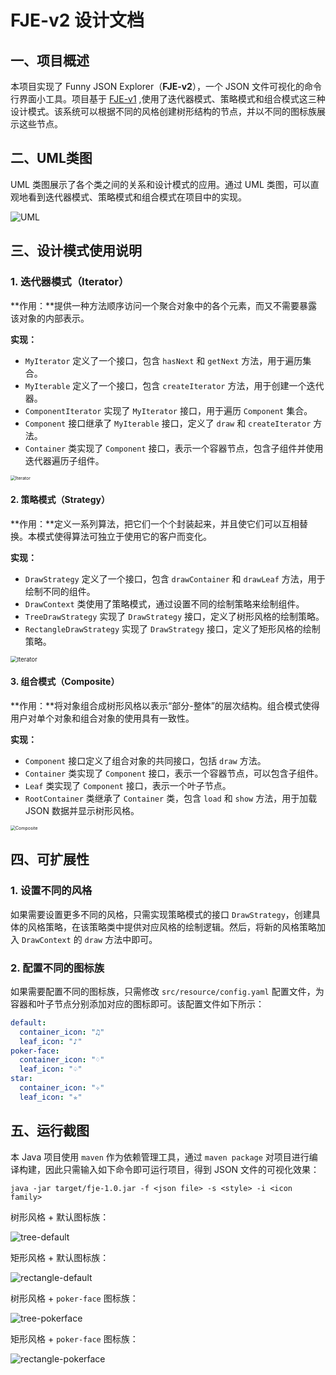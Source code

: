 # FJE-v2 设计文档

## 一、项目概述

本项目实现了 Funny JSON Explorer（**FJE-v2**），一个 JSON 文件可视化的命令行界面小工具。项目基于 [FJE-v1](https://github.com/CyberSculptor96/Funny-Json-Explorer) ,使用了迭代器模式、策略模式和组合模式这三种设计模式。该系统可以根据不同的风格创建树形结构的节点，并以不同的图标族展示这些节点。

## 二、UML类图

UML 类图展示了各个类之间的关系和设计模式的应用。通过 UML 类图，可以直观地看到迭代器模式、策略模式和组合模式在项目中的实现。

![UML](assets/UML.png)

## 三、设计模式使用说明

### 1. 迭代器模式（Iterator）

**作用：**提供一种方法顺序访问一个聚合对象中的各个元素，而又不需要暴露该对象的内部表示。

**实现：**

- `MyIterator` 定义了一个接口，包含 `hasNext` 和 `getNext` 方法，用于遍历集合。
- `MyIterable` 定义了一个接口，包含 `createIterator` 方法，用于创建一个迭代器。
- `ComponentIterator` 实现了 `MyIterator` 接口，用于遍历 `Component` 集合。
- `Component` 接口继承了 `MyIterable` 接口，定义了 `draw` 和 `createIterator` 方法。
- `Container` 类实现了 `Component` 接口，表示一个容器节点，包含子组件并使用迭代器遍历子组件。

<img src="assets/Iterator.png" alt="Iterator" style="zoom:50%;" />

#### 2. 策略模式（Strategy）

**作用：**定义一系列算法，把它们一个个封装起来，并且使它们可以互相替换。本模式使得算法可独立于使用它的客户而变化。

**实现：**

- `DrawStrategy` 定义了一个接口，包含 `drawContainer` 和 `drawLeaf` 方法，用于绘制不同的组件。
- `DrawContext` 类使用了策略模式，通过设置不同的绘制策略来绘制组件。
- `TreeDrawStrategy` 实现了 `DrawStrategy` 接口，定义了树形风格的绘制策略。
- `RectangleDrawStrategy` 实现了 `DrawStrategy` 接口，定义了矩形风格的绘制策略。

<img src="assets/Strategy.png" alt="Iterator" style="zoom: 67%;" />

#### 3. 组合模式（Composite）

**作用：**将对象组合成树形风格以表示“部分-整体”的层次结构。组合模式使得用户对单个对象和组合对象的使用具有一致性。

**实现：**

- `Component` 接口定义了组合对象的共同接口，包括 `draw` 方法。
- `Container` 类实现了 `Component` 接口，表示一个容器节点，可以包含子组件。
- `Leaf` 类实现了 `Component` 接口，表示一个叶子节点。
- `RootContainer` 类继承了 `Container` 类，包含 `load` 和 `show` 方法，用于加载 JSON 数据并显示树形风格。

<img src="assets/Composite.png" alt="Composite" style="zoom: 50%;" />



## 四、可扩展性

### 1. 设置不同的风格

如果需要设置更多不同的风格，只需实现策略模式的接口 `DrawStrategy`，创建具体的风格策略，在该策略类中提供对应风格的绘制逻辑。然后，将新的风格策略加入 `DrawContext` 的 `draw` 方法中即可。

### 2. 配置不同的图标族

如果需要配置不同的图标族，只需修改 `src/resource/config.yaml` 配置文件，为容器和叶子节点分别添加对应的图标即可。该配置文件如下所示：

```yaml
default:
  container_icon: "♫"
  leaf_icon: "♪"
poker-face:
  container_icon: "♢"
  leaf_icon: "♤"
star:
  container_icon: "✧"
  leaf_icon: "✯"
```

## 五、运行截图

本 Java 项目使用 `maven` 作为依赖管理工具，通过 `maven package` 对项目进行编译构建，因此只需输入如下命令即可运行项目，得到 JSON 文件的可视化效果：

```shell
java -jar target/fje-1.0.jar -f <json file> -s <style> -i <icon family>
```

树形风格 + 默认图标族：

![tree-default](assets/tree-default.png)

矩形风格 + 默认图标族：

![rectangle-default](assets/rectangle-default.png)

树形风格 + `poker-face` 图标族：

![tree-pokerface](assets/tree-pokerface.png)

矩形风格 + `poker-face` 图标族：

![rectangle-pokerface](assets/rectangle-pokerface.png)

